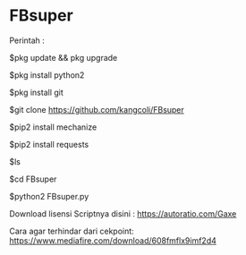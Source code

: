 # FBsuper

Perintah :

$pkg update && pkg upgrade

$pkg install python2

$pkg install git

$git clone https://github.com/kangcoli/FBsuper

$pip2 install mechanize

$pip2 install requests

$ls

$cd FBsuper

$python2 FBsuper.py

Download lisensi Scriptnya disini : https://autoratio.com/Gaxe

Cara agar terhindar dari cekpoint: https://www.mediafire.com/download/608fmflx9imf2d4
